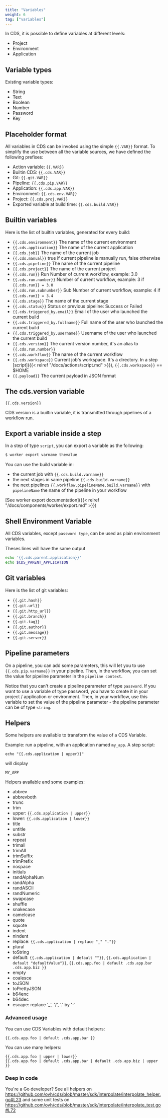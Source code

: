 ```yaml
---
title: "Variables"
weight: 6
tag: ["variables"]
---
```


In CDS, it is possible to define variables at different levels:

- Project
- Environment
- Application

## Variable types

Existing variable types:

- String
- Text
- Boolean
- Number
- Password
- Key

## Placeholder format

All variables in CDS can be invoked using the simple `{{.VAR}}` format. To simplify the use between all the variable sources, we have defined the following prefixes:

- Action variable: `{{.VAR}}`
- Builtin CDS: `{{.cds.VAR}}`
- Git: `{{.git.VAR}}`
- Pipeline: `{{.cds.pip.VAR}}`
- Application: `{{.cds.app.VAR}}`
- Environment: `{{.cds.env.VAR}}`
- Project: `{{.cds.proj.VAR}}`
- Exported variable at build time: `{{.cds.build.VAR}}`

## Builtin variables

Here is the list of builtin variables, generated for every build:

- `{{.cds.environment}}` The name of the current environment
- `{{.cds.application}}` The name of the current application
- `{{.cds.job}}` The name of the current job
- `{{.cds.manual}}` true if current pipeline is manually run, false otherwise
- `{{.cds.pipeline}}` The name of the current pipeline
- `{{.cds.project}}` The name of the current project
- `{{.cds.run}}` Run Number of current workflow, example: 3.0
- `{{.cds.run.number}}` Number of current workflow, example: 3 if `{{.cds.run}} = 3.0`
- `{{.cds.run.subnumber}}` Sub Number of current workflow, example: 4 if `{{.cds.run}} = 3.4`
- `{{.cds.stage}}` The name of the current stage
- `{{.cds.status}}` Status or previous pipeline: Success or Failed
- `{{.cds.triggered_by.email}}` Email of the user who launched the current build
- `{{.cds.triggered_by.fullname}}` Full name of the user who launched the current build
- `{{.cds.triggered_by.username}}` Username of the user who launched the current build
- `{{.cds.version}}` The current version number, it's an alias to `{{.cds.run.number}}`
- `{{.cds.workflow}}` The name of the current workflow
- `{{.cds.workspace}}` Current job's workspace. It's a directory. In a step [script]({{< relref "/docs/actions/script.md" >}}), `{{.cds.workspace}}` == $HOME
- `{{.payload}}` The current payload in JSON format

## The cds.version variable

`{{.cds.version}}`

CDS version is a builtin variable, it is transmitted through pipelines of a workflow run.

## Export a variable inside a step

In a step of type `script`, you can export a variable as the following:

```bash
$ worker export varname thevalue
```

You can use the build variable in:

* the current job with `{{.cds.build.varname}}`
* the next stages in same pipeline `{{.cds.build.varname}}`
* the next pipelines `{{.workflow.pipelineName.build.varname}}` with `pipelineName` the name of the pipeline in your workflow

[See worker export documentation]({{< relref "/docs/components/worker/export.md" >}})

## Shell Environment Variable

All CDS variables, except `password type`, can be used as plain environment variables.

Theses lines will have the same output

```bash
echo '{{.cds.parent.application}}'
echo $CDS_PARENT_APPLICATION
```

## Git variables

Here is the list of git variables:

- `{{.git.hash}}`
- `{{.git.url}}`
- `{{.git.http_url}}`
- `{{.git.branch}}`
- `{{.git.tag}}`
- `{{.git.author}}`
- `{{.git.message}}`
- `{{.git.server}}`

## Pipeline parameters

On a pipeline, you can add some parameters, this will let you to use `{{.cds.pip.varname}}` in your pipeline. 
Then, in the workflow, you can set the value for pipeline parameter in the `pipeline context`.

Notice that you can't create a pipeline parameter of type `password`. If you want to use a variable of type password, you have to create it in your project / application or environment. Then, in your workflow, use this variable to set the value of the pipeline parameter - the pipeline parameter can be of type `string`.


## Helpers

Some helpers are available to transform the value of a CDS Variable.

Example: run a pipeline, with an application named `my_app`. A step script:

```
echo "{{.cds.application | upper}}"
```

will display

```
MY_APP
```

Helpers available and some examples:

- abbrev
- abbrevboth
- trunc
- trim
- upper: `{{.cds.application | upper}}`
- lower: `{{.cds.application | lower}}`
- title
- untitle
- substr
- repeat
- trimall
- trimAll
- trimSuffix
- trimPrefix
- nospace
- initials
- randAlphaNum
- randAlpha
- randASCII
- randNumeric
- swapcase
- shuffle
- snakecase
- camelcase
- quote
- squote
- indent
- nindent
- replace: `{{.cds.application | replace "_" "."}}`
- plural
- toString
- default: `{{.cds.application | default ""}}`, `{{.cds.application | default "defaultValue"}}`, `{{.cds.app.foo | default .cds.app.bar .cds.app.biz }}`
- empty
- coalesce
- toJSON
- toPrettyJSON
- b64enc
- b64dec
- escape: replace '_', '/', '.' by '-'

### Advanced usage

You can use CDS Variables with default helpers:

```
{{.cds.app.foo | default .cds.app.bar }}
```

You can use many helpers:

```
{{.cds.app.foo | upper | lower}}
{{.cds.app.foo | default .cds.app.bar | default .cds.app.biz | upper }}
```

### Deep in code

You're a Go developer? See all helpers on https://github.com/ovh/cds/blob/master/sdk/interpolate/interpolate_helper.go#L23
and some unit tests on https://github.com/ovh/cds/blob/master/sdk/interpolate/interpolate_test.go#L72 
